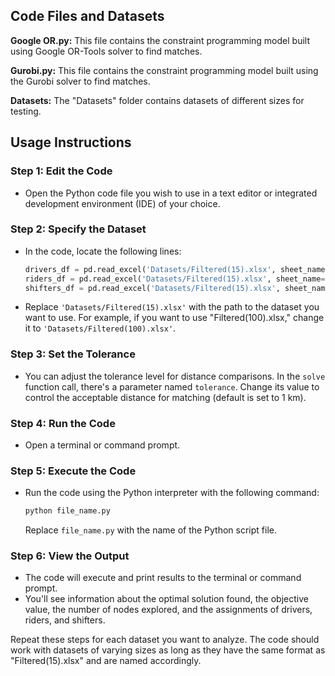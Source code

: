 ## Code Files and Datasets

**Google OR.py:** This file contains the constraint programming model built using Google OR-Tools solver to find matches.

**Gurobi.py:** This file contains the constraint programming model built using the Gurobi solver to find matches.

**Datasets:** The "Datasets" folder contains datasets of different sizes for testing.

## Usage Instructions

### Step 1: Edit the Code
- Open the Python code file you wish to use in a text editor or integrated development environment (IDE) of your choice.

### Step 2: Specify the Dataset
- In the code, locate the following lines:

    ```python
    drivers_df = pd.read_excel('Datasets/Filtered(15).xlsx', sheet_name='Driver')
    riders_df = pd.read_excel('Datasets/Filtered(15).xlsx', sheet_name='Rider')
    shifters_df = pd.read_excel('Datasets/Filtered(15).xlsx', sheet_name='Shifter')
    ```

- Replace `'Datasets/Filtered(15).xlsx'` with the path to the dataset you want to use. For example, if you want to use "Filtered(100).xlsx," change it to `'Datasets/Filtered(100).xlsx'`.

### Step 3: Set the Tolerance
- You can adjust the tolerance level for distance comparisons. In the `solve` function call, there's a parameter named `tolerance`. Change its value to control the acceptable distance for matching (default is set to 1 km).

### Step 4: Run the Code
- Open a terminal or command prompt.

### Step 5: Execute the Code
- Run the code using the Python interpreter with the following command:

    ```bash
    python file_name.py
    ```

  Replace `file_name.py` with the name of the Python script file.

### Step 6: View the Output
- The code will execute and print results to the terminal or command prompt.
- You'll see information about the optimal solution found, the objective value, the number of nodes explored, and the assignments of drivers, riders, and shifters.

Repeat these steps for each dataset you want to analyze. The code should work with datasets of varying sizes as long as they have the same format as "Filtered(15).xlsx" and are named accordingly.
